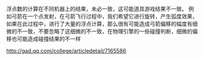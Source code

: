 浮点数的计算在不同机器上的结果，未必一致，这可能道具游戏结果不一致。
例如弓箭在一个点发射，在弓箭飞行过程中，我们希望它进行旋转，产生弧度效果，如果在此过程中，进行了大量的浮点计算，那么很有可能造成弓箭偏移的幅度有细微的不一致，不要忽略了这细微的不一致，在物理引擎的一些碰撞判断，细微的偏移也可能造成碰撞结果的不一样

http://gad.qq.com/college/articledetail/7165586